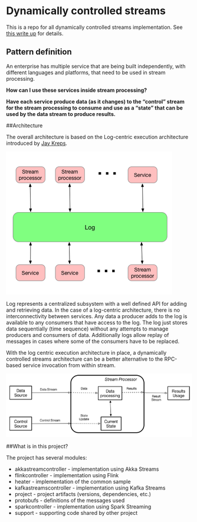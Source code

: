# Dynamically controlled streams

This is a repo for all dynamically controlled streams implementation. See [this write up](https://docs.google.com/document/d/11Kpja8YGd8jcYvwH_DjPgBjqBjH2jLARI5O9-mO7hJQ/edit?pli=1#) for details.

## Pattern definition
An enterprise has multiple service that are being built independently, with different languages and platforms, that need to be used in stream processing.

**How can I use these services inside stream processing?**

**Have each service produce data (as it changes) to the “control” stream for the stream processing to consume and use as a “state” that can be used by the data stream to produce results.** 

##Architecture

The overall architecture is based on the Log-centric execution architecture introduced by [Jay Kreps](https://engineering.linkedin.com/distributed-systems/log-what-every-software-engineer-should-know-about-real-time-datas-unifying).

![](images/LogDrivenArchitecture.png "Log driven execution")

Log represents a centralized subsystem with a well defined API for adding and retrieving data. In the case of a log-centric architecture, there is no interconnectivity between services. Any data a producer adds to the log is available to any consumers that have access to the log. The log just stores data sequentially (time sequence) without any attempts to manage producers and consumers of data. Additionally logs allow replay of messages in cases where some of the consumers have to be replaced.

With the log centric execution architecture in place, a dynamically controlled streams architecture can be a better alternative to the RPC-based service invocation from within stream.

![](images/DynamicallyControlledStreams.png "Dynamically controlled streams")

##What is in this project?

The project has several modules:
* akkastreamcontroller - implementation using Akka Streams
* flinkcontroller - implementation using Flink
* heater - implementation of the common sample
* kafkastreamscontroller - implementation using Kafka Streams
* project - project artifacts (versions, dependencies, etc.)
* protobufs - definitions of the messages used
* sparkcontroller - implementation using Spark Streaming
* support - supporting code shared by other project